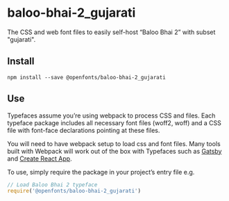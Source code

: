 
# baloo-bhai-2_gujarati

The CSS and web font files to easily self-host “Baloo Bhai 2” with subset "gujarati".

## Install

`npm install --save @openfonts/baloo-bhai-2_gujarati`

## Use

Typefaces assume you’re using webpack to process CSS and files. Each typeface
package includes all necessary font files (woff2, woff) and a CSS file with
font-face declarations pointing at these files.

You will need to have webpack setup to load css and font files. Many tools built
with Webpack will work out of the box with Typefaces such as [Gatsby](https://github.com/gatsbyjs/gatsby)
and [Create React App](https://github.com/facebookincubator/create-react-app).

To use, simply require the package in your project’s entry file e.g.

```javascript
// Load Baloo Bhai 2 typeface
require('@openfonts/baloo-bhai-2_gujarati')
```
